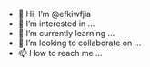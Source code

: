- 👋 Hi, I’m @efkiwfjia
- 👀 I’m interested in ...
- 🌱 I’m currently learning ...
- 💞️ I’m looking to collaborate on ...
- 📫 How to reach me ...

<!---
efkiwfjia/efkiwfjia is a ✨ special ✨ repository because its `README.md` (this file) appears on your GitHub profile.
You can click the Preview link to take a look at your changes.
--->

